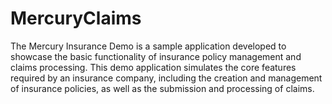 # MercuryClaims
The Mercury Insurance Demo is a sample application developed to showcase the basic functionality of insurance policy management and claims processing. This demo application simulates the core features required by an insurance company, including the creation and management of insurance policies, as well as the submission and processing of claims.
